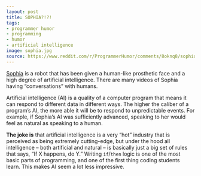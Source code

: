 ```yaml
---
layout: post
title: SOPHIA?!?!
tags:
- programmer humor
- programming
- humor
- artificial intelligence
image: sophia.jpg
source: https://www.reddit.com/r/ProgrammerHumor/comments/8oknq8/sophia/
---
```


[Sophia](https://en.wikipedia.org/wiki/Sophia_(robot)) is a robot that has been given a human-like prosthetic face and a high degree of artificial intelligence. There are many videos of Sophia having “conversations” with humans.

Artificial intelligence (AI) is a quality of a computer program that means it can respond to different data in different ways. The higher the caliber of a program’s AI, the more able it will be to respond to unpredictable events. For example, if Sophia’s AI was sufficiently advanced, speaking to her would feel as natural as speaking to a human.

**The joke is** that artificial intelligence is a very “hot” industry that is perceived as being extremely cutting-edge, but under the hood all intelligence – both artificial and natural – is basically just a big set of rules that says, “If X happens, do Y.” Writing `if`/`then` logic is one of the most basic parts of programming, and one of the first thing coding students learn. This makes AI seem a lot less impressive.